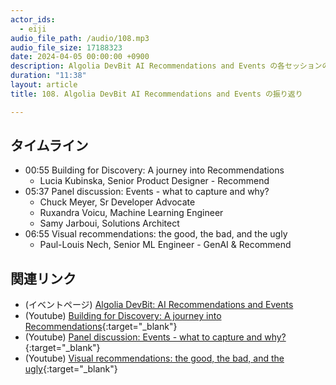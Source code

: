 ```yaml
---
actor_ids:
  - eiji
audio_file_path: /audio/108.mp3
audio_file_size: 17188323
date: 2024-04-05 00:00:00 +0900
description: Algolia DevBit AI Recommendations and Events の各セッションの様子について話しました。
duration: "11:38"
layout: article
title: 108. Algolia DevBit AI Recommendations and Events の振り返り

---
```


## タイムライン

- 00:55 Building for Discovery: A journey into Recommendations
    - Lucia Kubinska, Senior Product Designer - Recommend
- 05:37 Panel discussion: Events - what to capture and why?
    - Chuck Meyer, Sr Developer Advocate
    - Ruxandra Voicu, Machine Learning Engineer
    - Samy Jarboui, Solutions Architect
- 06:55 Visual recommendations: the good, the bad, and the ugly
    - Paul-Louis Nech, Senior ML Engineer - GenAI & Recommend

## 関連リンク

- (イベントページ) [Algolia DevBit: AI Recommendations and Events](https://events.ringcentral.com/events/algolia-devbit-4/)
- (Youtube) [Building for Discovery: A journey into Recommendations](https://www.youtube.com/watch?v=nEM4R8wn1z4){:target="_blank"}
- (Youtube) [Panel discussion: Events - what to capture and why?](https://www.youtube.com/watch?v=H-GTRHBqXEM){:target="_blank"}
- (Youtube) [Visual recommendations: the good, the bad, and the ugly](https://www.youtube.com/watch?v=0ZmkwpF6hW4){:target="_blank"}


